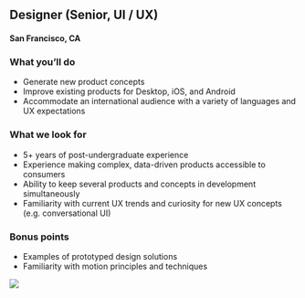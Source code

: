 ## Designer (Senior, UI / UX)
#### San Francisco, CA

### What you’ll do
+	Generate new product concepts
+	Improve existing products for Desktop, iOS, and Android
+	Accommodate an international audience with a variety of languages and UX expectations

### What we look for
+	5+ years of post-undergraduate experience
+	Experience making complex, data-driven products accessible to consumers
+	Ability to keep several products and concepts in development simultaneously
+	Familiarity with current UX trends and curiosity for new UX concepts (e.g. conversational UI)

### Bonus points
+	Examples of prototyped design solutions
+	Familiarity with motion principles and techniques


[<img src='https://dabuttonfactory.com/button.png?t=Learn+More&f=Calibri-Bold&ts=24&tc=fff&hp=20&vp=8&c=5&bgt=unicolored&bgc=29aafe'>](https://letsrockit.co/job/qml0tuvy-designer-senior-ui-ux)
